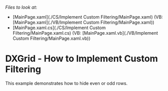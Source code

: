 <!-- default file list -->
*Files to look at*:

* [MainPage.xaml](./CS/Implement Custom Filtering/MainPage.xaml) (VB: [MainPage.xaml](./VB/Implement Custom Filtering/MainPage.xaml))
* [MainPage.xaml.cs](./CS/Implement Custom Filtering/MainPage.xaml.cs) (VB: [MainPage.xaml.vb](./VB/Implement Custom Filtering/MainPage.xaml.vb))
<!-- default file list end -->
# DXGrid - How to Implement Custom Filtering


<p>This example demonstrates how to hide even or odd rows.</p>

<br/>


